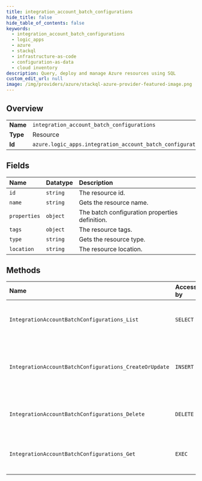 ```yaml
---
title: integration_account_batch_configurations
hide_title: false
hide_table_of_contents: false
keywords:
  - integration_account_batch_configurations
  - logic_apps
  - azure    
  - stackql
  - infrastructure-as-code
  - configuration-as-data
  - cloud inventory
description: Query, deploy and manage Azure resources using SQL
custom_edit_url: null
image: /img/providers/azure/stackql-azure-provider-featured-image.png
---
```

  
    

## Overview
<table><tbody>
<tr><td><b>Name</b></td><td><code>integration_account_batch_configurations</code></td></tr>
<tr><td><b>Type</b></td><td>Resource</td></tr>
<tr><td><b>Id</b></td><td><code>azure.logic_apps.integration_account_batch_configurations</code></td></tr>
</tbody></table>

## Fields
| Name | Datatype | Description |
|:-----|:---------|:------------|
| `id` | `string` | The resource id. |
| `name` | `string` | Gets the resource name. |
| `properties` | `object` | The batch configuration properties definition. |
| `tags` | `object` | The resource tags. |
| `type` | `string` | Gets the resource type. |
| `location` | `string` | The resource location. |
## Methods
| Name | Accessible by | Required Params | Description |
|:-----|:--------------|:----------------|:------------|
| `IntegrationAccountBatchConfigurations_List` | `SELECT` | `api-version, integrationAccountName, resourceGroupName, subscriptionId` | List the batch configurations for an integration account. |
| `IntegrationAccountBatchConfigurations_CreateOrUpdate` | `INSERT` | `api-version, batchConfigurationName, integrationAccountName, resourceGroupName, subscriptionId, data__properties` | Create or update a batch configuration for an integration account. |
| `IntegrationAccountBatchConfigurations_Delete` | `DELETE` | `api-version, batchConfigurationName, integrationAccountName, resourceGroupName, subscriptionId` | Delete a batch configuration for an integration account. |
| `IntegrationAccountBatchConfigurations_Get` | `EXEC` | `api-version, batchConfigurationName, integrationAccountName, resourceGroupName, subscriptionId` | Get a batch configuration for an integration account. |
